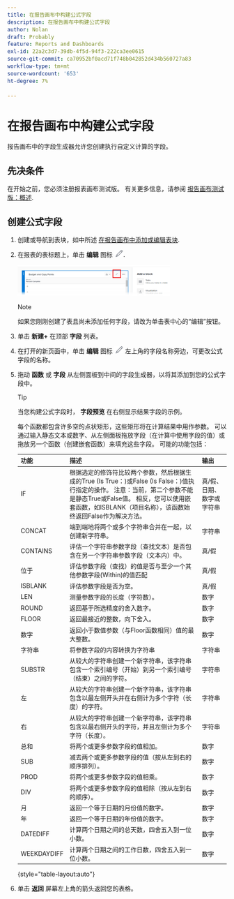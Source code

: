 ```yaml
---
title: 在报告画布中构建公式字段
description: 在报告画布中构建公式字段
author: Nolan
draft: Probably
feature: Reports and Dashboards
exl-id: 22a2c3d7-39db-4f5d-94f3-222ca3ee0615
source-git-commit: ca70952bf0acd71f748b042852d434b560727a83
workflow-type: tm+mt
source-wordcount: '653'
ht-degree: 7%

---
```



# 在报告画布中构建公式字段

报告画布中的字段生成器允许您创建执行自定义计算的字段。

## 先决条件

在开始之前，您必须注册报表画布测试版。 有关更多信息，请参阅 [报告画布测试版：概述](/help/quicksilver/product-announcements/betas/canvas-dashboards-beta/reporting-canvas-beta-overview.md).

## 创建公式字段

1. 创建或导航到表块，如中所述 [在报告画布中添加或编辑表块](../../../reports-and-dashboards/reporting-canvas/table-blocks/add-or-edit-report-table.md).
1. 在报表的表标题上，单击 **编辑** 图标 ![](assets/edit-icon.png).

   ![](assets/edit-icon-table-header-350x71.png)

   >[!NOTE]
   >
   >如果您刚刚创建了表且尚未添加任何字段，请改为单击表中心的“编辑”按钮。

1. 单击 **新建+** 在顶部 **字段** 列表。
1. 在打开的新页面中，单击 **编辑** 图标 ![](assets/edit-icon.png) 左上角的字段名称旁边，可更改公式字段的名称。
1. 拖动 **函数** 或 **字段** 从左侧面板到中间的字段生成器，以将其添加到您的公式字段中。


   >[!TIP]
   >
   >当您构建公式字段时， **字段预览** 在右侧显示结果字段的示例。

   每个函数都包含许多空的点状矩形，这些矩形将在计算结果中用作参数。 可以通过输入静态文本或数字、从左侧面板拖放字段（在计算中使用字段的值）或拖放另一个函数（创建嵌套函数）来填充这些字段。 可能的功能包括：

   | 功能 | 描述 | 输出 |
   |---|---|---|
   | IF | 根据选定的修饰符比较两个参数，然后根据生成的True (Is True：)或False (Is False：)值执行指定的操作。 注意：当前，第二个参数不能是静态True或False值。 相反，您可以使用嵌套函数，如ISBLANK（项目名称），该函数始终返回False作为解决方法。 | 真/假、日期、数字或字符串 |
   | CONCAT | 端到端地将两个或多个字符串合并在一起，以创建新字符串。 | 字符串 |
   | CONTAINS | 评估一个字符串参数字段（查找文本）是否包含在另一个字符串参数字段（文本内）中。 | 真/假 |
   | 位于‍ | 评估参数字段（查找）的值是否与至少一个其他参数字段(Within)的值匹配 | 真/假 |
   | ISBLANK | 评估参数字段是否为空。 | 真/假 |
   | LEN | 测量参数字段的长度（字符数）。 | 数字 |
   | ROUND | 返回基于所选精度的舍入数字。 | 数字 |
   | FLOOR | 返回最接近的整数，向下舍入。 | 数字 |
   | 数字 | 返回小于数值参数（与Floor函数相同）值的最大整数。 | 数字 |
   | 字符串 | 将参数字段的内容转换为字符串 | 字符串 |
   | SUBSTR | 从较大的字符串创建一个新字符串，该字符串包含一个索引编号（开始）到另一个索引编号（结束）之间的字符。 | 字符串 |
   | 左 | 从较大的字符串创建一个新字符串，该字符串包含以最左侧开头并在右侧计为多个字符（长度）的字符。 | 字符串 |
   | 右 | 从较大的字符串创建一个新字符串，该字符串包含以最右侧开头的字符，并且左侧计为多个字符（长度）。 | 字符串 |
   | 总和 | 将两个或更多参数字段的值相加。 | 数字 |
   | SUB | 减去两个或更多参数字段的值（按从左到右的顺序排列）。 | 数字 |
   | PROD | 将两个或更多参数字段的值相乘。 | 数字 |
   | DIV | 将两个或更多参数字段的值相除（按从左到右的顺序）。 | 数字 |
   | 月 | 返回一个等于日期的月份值的数字。 | 数字 |
   | 年 | 返回一个等于日期的年份值的数字。 | 数字 |
   | DATEDIFF | 计算两个日期之间的总天数，四舍五入到一位小数。 | 数字 |
   | WEEKDAYDIFF | 计算两个日期之间的工作日数，四舍五入到一位小数。 | 数字 |

   {style="table-layout:auto"}

1. 单击 **返回** 屏幕左上角的箭头返回您的表格。
